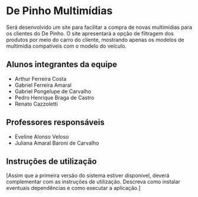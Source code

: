 # De Pinho Multimídias

Será desenvolvido um site para facilitar a compra de novas multimídias para os clientes do De Pinho. O site apresentará a opção de filtragem dos produtos por meio do carro do cliente, mostrando apenas os modelos de multimídia compatíveis com o modelo do veículo.

## Alunos integrantes da equipe

* Arthur Ferreira Costa
* Gabriel Ferreira Amaral
* Gabriel Pongelupe de Carvalho
* Pedro Henrique Braga de Castro
* Renato Cazzoletti


## Professores responsáveis

* Eveline Alonso Veloso
* Juliana Amaral Baroni de Carvalho

## Instruções de utilização

[Assim que a primeira versão do sistema estiver disponível, deverá complementar com as instruções de utilização. Descreva como instalar eventuais dependências e como executar a aplicação.]
